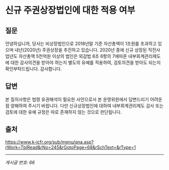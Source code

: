 # 신규 주권상장법인에 대한 적용 여부

## 질문
안녕하십니까,
당사는 비상장법인으로 2018년말 기준 자산총액이 1조원를 초과하고 있으며
내년(2020년) 주권상장을 추진하고 있습니다.
2020년 중에 신규 상장된 직전사업년도 자산총액 5천억원 이상의 법인은
외감법 8조 6항의 7에따른 내부회계관리제도에 대한 감사의견을 받아야 하는지
별도의 유예를 적용하여, 검토의견을 받아도 되는지 확인부탁드립니다.
감사합니다.

## 답변
본 질의사항은 법령 유권해석이 필요한 사안으로서 본 운영위원에서 답변드리기 어려운 점 양해하여 주시기 바랍니다.
다만 신규상장법인에 대하여 내부회계관리제도 감사 또는 검토에 대한 유예 규정은 따로 존재하지 않는 것으로 판단됩니다.

## 출처
https://www.k-icfr.org/sub/menu/qna.asp?rWork=TblRead&rNo=245&rGotoPage=68&rSchText=&rType=1

---
*게시글 번호: 66*
